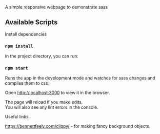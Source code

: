 A simple responsive webpage to demonstrate sass

## Available Scripts

Install dependencies

### `npm install`

In the project directory, you can run:

### `npm start`

Runs the app in the development mode and watches for sass changes and compiles them to css.

Open [http://localhost:3000](http://localhost:3000) to view it in the browser.

The page will reload if you make edits.<br>
You will also see any lint errors in the console.


Useful links

https://bennettfeely.com/clippy/ - for making fancy background objects.

